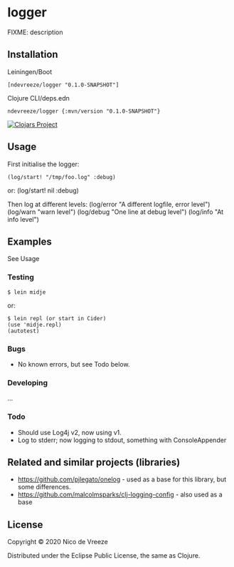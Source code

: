 # logger

FIXME: description

## Installation

Leiningen/Boot

    [ndevreeze/logger "0.1.0-SNAPSHOT"]

Clojure CLI/deps.edn

    ndevreeze/logger {:mvn/version "0.1.0-SNAPSHOT"}

[![Clojars Project](https://img.shields.io/clojars/v/ndevreeze/logger.svg)](https://clojars.org/ndevreeze/logger)

## Usage

First initialise the logger:

    (log/start! "/tmp/foo.log" :debug)
  
or:
    (log/start! nil :debug)
  
Then log at different levels:
    (log/error "A different logfile, error level")
    (log/warn "warn level")
    (log/debug "One line at debug level")
    (log/info "At info level")

## Examples

See Usage

### Testing

    $ lein midje

or:

    $ lein repl (or start in Cider)
    (use 'midje.repl)
    (autotest)
    
### Bugs

* No known errors, but see Todo below.

### Developing

...

### Todo

* Should use Log4j v2, now using v1.
* Log to stderr; now logging to stdout, something with ConsoleAppender

## Related and similar projects (libraries)

* https://github.com/pjlegato/onelog - used as a base for this library, but some differences.
* https://github.com/malcolmsparks/clj-logging-config - also used as a base
    
## License

Copyright © 2020 Nico de Vreeze

Distributed under the Eclipse Public License, the same as Clojure.
